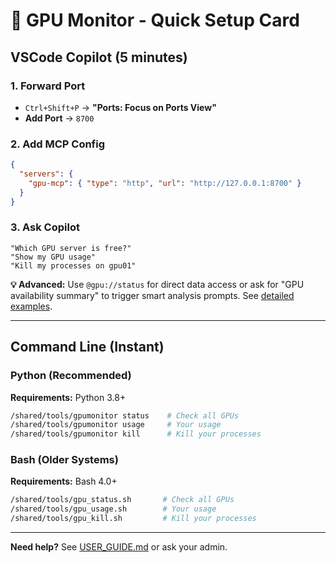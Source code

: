 # 🚀 GPU Monitor - Quick Setup Card

## VSCode Copilot (5 minutes)

### 1. Forward Port
- `Ctrl+Shift+P` → **"Ports: Focus on Ports View"**
- **Add Port** → `8700`

### 2. Add MCP Config
```json
{
  "servers": {
    "gpu-mcp": { "type": "http", "url": "http://127.0.0.1:8700" }
  }
}
```

### 3. Ask Copilot
```
"Which GPU server is free?"
"Show my GPU usage"
"Kill my processes on gpu01"
```

**💡 Advanced:** Use `@gpu://status` for direct data access or ask for "GPU availability summary" to trigger smart analysis prompts. See [detailed examples](USER_GUIDE.md#advanced-using-mcp-resources-and-prompts).

---

## Command Line (Instant)

### Python (Recommended)
**Requirements:** Python 3.8+

```bash
/shared/tools/gpumonitor status    # Check all GPUs
/shared/tools/gpumonitor usage     # Your usage  
/shared/tools/gpumonitor kill      # Kill your processes
```

### Bash (Older Systems)
**Requirements:** Bash 4.0+

```bash
/shared/tools/gpu_status.sh       # Check all GPUs
/shared/tools/gpu_usage.sh        # Your usage
/shared/tools/gpu_kill.sh         # Kill your processes
```

---

**Need help?** See [USER_GUIDE.md](USER_GUIDE.md) or ask your admin.
